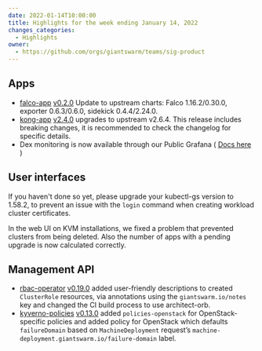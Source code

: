 ```yaml
---
date: 2022-01-14T10:00:00
title: Highlights for the week ending January 14, 2022
changes_categories:
  - Highlights
owner:
  - https://github.com/orgs/giantswarm/teams/sig-product
---
```


## Apps

- [falco-app](https://github.com/giantswarm/falco-app) [v0.2.0](https://github.com/giantswarm/falco-app/blob/master/CHANGELOG.md#020---2021-12-17) Update to upstream charts: Falco 1.16.2/0.30.0, exporter 0.6.3/0.6.0, sidekick 0.4.4/2.24.0.
- [kong-app](https://github.com/giantswarm/kong-app) [v2.4.0](https://github.com/giantswarm/kong-app/blob/master/CHANGELOG.md#240---2022-01-12) upgrades to upstream v2.6.4. This release includes breaking changes, it is recommended to check the changelog for specific details.
- Dex monitoring is now available through our Public Grafana ( [Docs here](https://docs.giantswarm.io/advanced/configure-dex-in-your-cluster/) )


## User interfaces

If you haven't done so yet, please upgrade your kubectl-gs version to 1.58.2, to prevent an issue with the `login` command when creating workload cluster certificates.

In the web UI on KVM installations, we fixed a problem that prevented clusters from being deleted. Also the number of apps with a pending upgrade is now calculated correctly.

## Management API

- [rbac-operator](https://github.com/giantswarm/rbac-operator) [v0.19.0](https://github.com/giantswarm/rbac-operator/blob/master/CHANGELOG.md#0190---2021-12-17) added user-friendly descriptions to created `ClusterRole` resources, via annotations using the `giantswarm.io/notes` key and changed the CI build process to use architect-orb.
- [kyverno-policies](https://github.com/giantswarm/kyverno-policies) [v0.13.0](https://github.com/giantswarm/kyverno-policies/blob/master/CHANGELOG.md#0130---2022-01-05) added `policies-openstack` for OpenStack-specific policies and added policy for OpenStack which defaults `failureDomain` based on `MachineDeployment` request’s `machine-deployment.giantswarm.io/failure-domain` label.
